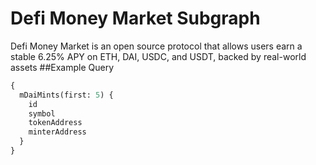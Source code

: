 # Defi Money Market Subgraph
Defi Money Market is an open source protocol that allows users earn a stable 6.25% APY on ETH, DAI, USDC, and USDT, backed by real-world assets
##Example Query
```graphql
{
  mDaiMints(first: 5) {
    id
    symbol
    tokenAddress
    minterAddress
  }
}
```
